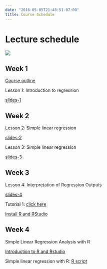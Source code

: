 ```yaml
---
date: "2016-05-05T21:48:51-07:00"
title: Course Schedule
---
```


# Lecture schedule


![](/regression/timetable.png)


## Week 1

[Course outline](/STA_506_2.0_LinearRegressionAnalysis_2020S1.pdf)

Lesson 1: Introduction to regression

[slides-1](/regression/regression1.html)

## Week 2

Lesson 2: Simple linear regression

[slides-2](/regression/regression2.html)

Lesson 3: Simple linear regression

[slides-3](/regression/regression3.html)

## Week 3

Lesson 4: Interpretation of Regression Outputs

[slides-4](/regression/regression4.html)

Tutorial 1: [click here](/Tutorial/tutorial_1.pdf)

[Install R and RStudio](https://r4fun.netlify.app/blog/topic1/)

## Week 4

Simple Linear Regression Analysis with R

[Introduction to R and Rstudio](https://r4fun.netlify.app/slides/4introduction_to_r_and_rstudio/1_intro_r_iassl#1)

Simple linear regression with R: [R script](/script/1regression.R)


